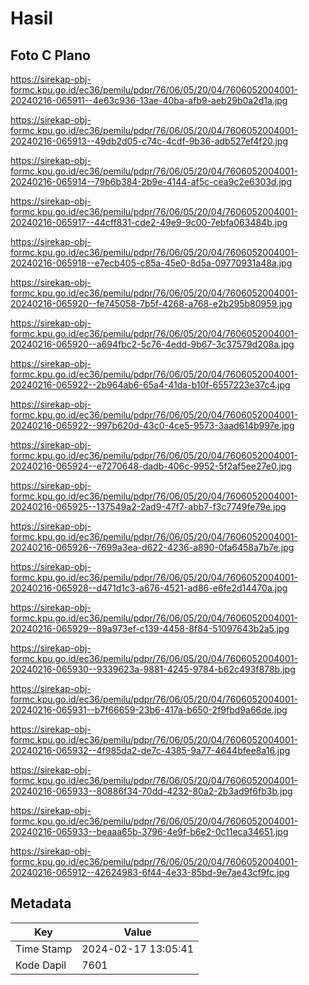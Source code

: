 # Hasil

## Foto C Plano

https://sirekap-obj-formc.kpu.go.id/ec36/pemilu/pdpr/76/06/05/20/04/7606052004001-20240216-065911--4e63c936-13ae-40ba-afb9-aeb29b0a2d1a.jpg

https://sirekap-obj-formc.kpu.go.id/ec36/pemilu/pdpr/76/06/05/20/04/7606052004001-20240216-065913--49db2d05-c74c-4cdf-9b36-adb527ef4f20.jpg

https://sirekap-obj-formc.kpu.go.id/ec36/pemilu/pdpr/76/06/05/20/04/7606052004001-20240216-065914--79b6b384-2b9e-4144-af5c-cea9c2e6303d.jpg

https://sirekap-obj-formc.kpu.go.id/ec36/pemilu/pdpr/76/06/05/20/04/7606052004001-20240216-065917--44cff831-cde2-49e9-9c00-7ebfa063484b.jpg

https://sirekap-obj-formc.kpu.go.id/ec36/pemilu/pdpr/76/06/05/20/04/7606052004001-20240216-065918--e7ecb405-c85a-45e0-8d5a-09770931a48a.jpg

https://sirekap-obj-formc.kpu.go.id/ec36/pemilu/pdpr/76/06/05/20/04/7606052004001-20240216-065920--fe745058-7b5f-4268-a768-e2b295b80959.jpg

https://sirekap-obj-formc.kpu.go.id/ec36/pemilu/pdpr/76/06/05/20/04/7606052004001-20240216-065920--a694fbc2-5c76-4edd-9b67-3c37579d208a.jpg

https://sirekap-obj-formc.kpu.go.id/ec36/pemilu/pdpr/76/06/05/20/04/7606052004001-20240216-065922--2b964ab6-65a4-41da-b10f-6557223e37c4.jpg

https://sirekap-obj-formc.kpu.go.id/ec36/pemilu/pdpr/76/06/05/20/04/7606052004001-20240216-065922--997b620d-43c0-4ce5-9573-3aad614b997e.jpg

https://sirekap-obj-formc.kpu.go.id/ec36/pemilu/pdpr/76/06/05/20/04/7606052004001-20240216-065924--e7270648-dadb-406c-9952-5f2af5ee27e0.jpg

https://sirekap-obj-formc.kpu.go.id/ec36/pemilu/pdpr/76/06/05/20/04/7606052004001-20240216-065925--137549a2-2ad9-47f7-abb7-f3c7749fe79e.jpg

https://sirekap-obj-formc.kpu.go.id/ec36/pemilu/pdpr/76/06/05/20/04/7606052004001-20240216-065926--7699a3ea-d622-4236-a890-0fa6458a7b7e.jpg

https://sirekap-obj-formc.kpu.go.id/ec36/pemilu/pdpr/76/06/05/20/04/7606052004001-20240216-065928--d471d1c3-a676-4521-ad86-e6fe2d14470a.jpg

https://sirekap-obj-formc.kpu.go.id/ec36/pemilu/pdpr/76/06/05/20/04/7606052004001-20240216-065929--89a973ef-c139-4458-8f84-51097643b2a5.jpg

https://sirekap-obj-formc.kpu.go.id/ec36/pemilu/pdpr/76/06/05/20/04/7606052004001-20240216-065930--9339623a-9881-4245-9784-b62c493f878b.jpg

https://sirekap-obj-formc.kpu.go.id/ec36/pemilu/pdpr/76/06/05/20/04/7606052004001-20240216-065931--b7f66659-23b6-417a-b650-2f9fbd9a66de.jpg

https://sirekap-obj-formc.kpu.go.id/ec36/pemilu/pdpr/76/06/05/20/04/7606052004001-20240216-065932--4f985da2-de7c-4385-9a77-4644bfee8a16.jpg

https://sirekap-obj-formc.kpu.go.id/ec36/pemilu/pdpr/76/06/05/20/04/7606052004001-20240216-065933--80886f34-70dd-4232-80a2-2b3ad9f6fb3b.jpg

https://sirekap-obj-formc.kpu.go.id/ec36/pemilu/pdpr/76/06/05/20/04/7606052004001-20240216-065933--beaaa65b-3796-4e9f-b6e2-0c11eca34651.jpg

https://sirekap-obj-formc.kpu.go.id/ec36/pemilu/pdpr/76/06/05/20/04/7606052004001-20240216-065912--42624983-6f44-4e33-85bd-9e7ae43cf9fc.jpg


## Metadata

| Key        | Value               |
| ---------- | ------------------- |
| Time Stamp | 2024-02-17 13:05:41 |
| Kode Dapil | 7601                |



